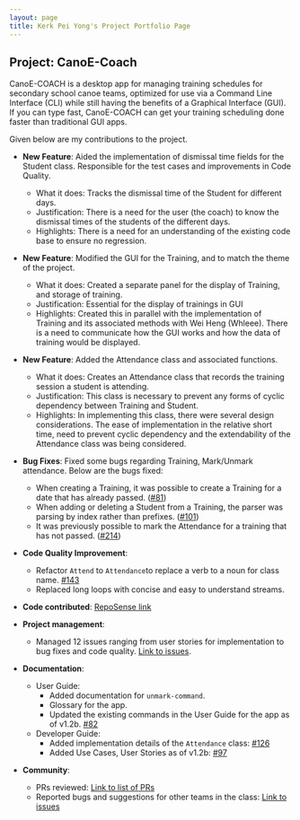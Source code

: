 ```yaml
---
layout: page
title: Kerk Pei Yong's Project Portfolio Page
---
```


## Project: CanoE-Coach

CanoE-COACH is a desktop app for managing training schedules for secondary school canoe teams, optimized for use via a Command Line Interface (CLI) while still having the benefits of a Graphical Interface (GUI). 
If you can type fast, CanoE-COACH can get your training scheduling done faster than traditional GUI apps.

Given below are my contributions to the project.

* **New Feature**: Aided the implementation of dismissal time fields for the Student class. 
Responsible for the test cases and improvements in Code Quality.
  * What it does: Tracks the dismissal time of the Student for different days.
  * Justification: There is a need for the user (the coach) to know the dismissal times of the students of the different days.
  * Highlights: There is a need for an understanding of the existing code base to ensure no regression.

* **New Feature**: Modified the GUI for the Training, and to match the theme of the project.
  * What it does: Created a separate panel for the display of Training, and storage of training.
  * Justification: Essential for the display of trainings in GUI
  * Highlights: Created this in parallel with the implementation of Training and its associated methods with Wei Heng (Whleee). 
  There is a need to communicate how the GUI works and how the data of training would be displayed.
  
* **New Feature**: Added the Attendance class and associated functions.
  * What it does: Creates an Attendance class that records the training session a student is attending.
  * Justification: This class is necessary to prevent any forms of cyclic dependency between Training and Student.
  * Highlights: In implementing this class, there were several design considerations. The ease of implementation in the relative short time, 
  need to prevent cyclic dependency and the extendability of the Attendance class was being considered. 

* **Bug Fixes**: Fixed some bugs regarding Training, Mark/Unmark attendance. Below are the bugs fixed:
  * When creating a Training, it was possible to create a Training for a date that has already passed. ([#81](https://github.com/AY2021S1-CS2103-F10-1/tp/pull/81))
  * When adding or deleting a Student from a Training, the parser was parsing by index rather than prefixes. ([#101](https://github.com/AY2021S1-CS2103-F10-1/tp/pull/101))
  * It was previously possible to mark the Attendance for a training that has not passed. ([#214](https://github.com/AY2021S1-CS2103-F10-1/tp/pull/214))

* **Code Quality Improvement**:
  * Refactor `Attend` to `Attendance`to replace a verb to a noun for class name. [#143](https://github.com/AY2021S1-CS2103-F10-1/tp/pull/143)
  * Replaced long loops with concise and easy to understand streams.
  
* **Code contributed**: [RepoSense link](https://nus-cs2103-ay2021s1.github.io/tp-dashboard/#breakdown=true&search=kerkpy&sort=groupTitle&sortWithin=title&since=2020-08-14&timeframe=commit&mergegroup=&groupSelect=groupByRepos&checkedFileTypes=docs~functional-code~test-code~other)

* **Project management**:
  * Managed 12 issues ranging from user stories for implementation to bug fixes and code quality. [Link to issues](https://github.com/AY2021S1-CS2103-F10-1/tp/issues?q=is%3Aissue+is%3Aclosed+assignee%3Asudogene).
  
* **Documentation**:
  * User Guide:
    * Added documentation for `unmark-command`.
    * Glossary for the app.
    * Updated the existing commands in the User Guide for the app as of v1.2b. [#82](https://github.com/AY2021S1-CS2103-F10-1/tp/pull/82)
  * Developer Guide:
    * Added implementation details of the `Attendance` class: [#126](https://github.com/AY2021S1-CS2103-F10-1/tp/pull/126)
    * Added Use Cases, User Stories as of v1.2b: [#97](https://github.com/AY2021S1-CS2103-F10-1/tp/pull/97)

* **Community**:
  * PRs reviewed: [Link to list of PRs](https://github.com/AY2021S1-CS2103-F10-1/tp/pulls?q=is%3Apr+is%3Aclosed+reviewed-by%3Akerkpy+)
  * Reported bugs and suggestions for other teams in the class: [Link to issues](https://github.com/kerkpy/ped/issues)
